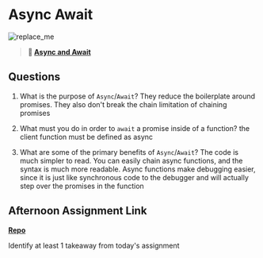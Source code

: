 # Async Await

![replace_me](https://codeworks.blob.core.windows.net/public/assets/img/illustrations/placeholder.svg)

> **📖 [Async and Await](https://codeworksacademy.com/fs-student-guide/resources/wk4/03-Async-Await)**

## Questions

1. What is the purpose of `Async`/`Await`?
   They reduce the boilerplate around promises. They also don't break the chain limitation of chaining promises

2. What must you do in order to `await` a promise inside of a function?
   the client function must be defined as async

3. What are some of the primary benefits of `Async`/`Await`?
   The code is much simpler to read. You can easily chain async functions, and the syntax is much more readable. Async functions make debugging easier, since it is just like synchronous code to the debugger and will actually step over the promises in the function

## Afternoon Assignment Link

**[Repo](https://github.com/TobyComon/PokeDex)**

Identify at least 1 takeaway from today's assignment

